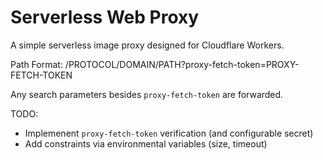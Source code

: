 # Serverless Web Proxy

A simple serverless image proxy designed for Cloudflare Workers.

Path Format: /PROTOCOL/DOMAIN/PATH?proxy-fetch-token=PROXY-FETCH-TOKEN

Any search parameters besides `proxy-fetch-token` are forwarded.

TODO:

- Implemenent `proxy-fetch-token` verification (and configurable secret)
- Add constraints via environmental variables (size, timeout)
